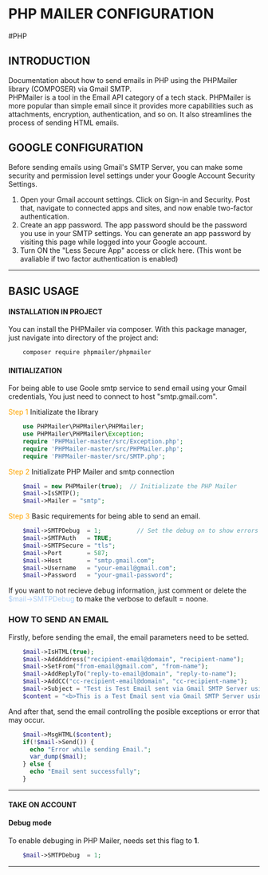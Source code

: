 # PHP MAILER CONFIGURATION
#PHP 

## INTRODUCTION 

Documentation about how to send emails in PHP using the PHPMailer library (COMPOSER) via Gmail SMTP.  
PHPMailer is a tool in the Email API category of a tech stack. PHPMailer is more popular than simple email since it provides more capabilities such as attachments, encryption, authentication, and so on. It also streamlines the process of sending HTML emails.

## GOOGLE CONFIGURATION 

Before sending emails using Gmail's SMTP Server, you can make some security and permission level settings under your Google Account Security Settings.
1.   Open your Gmail account settings. Click on Sign-in and Security. Post that, navigate to connected apps and sites, and now enable two-factor authentication. 
2.   Create an app password. The app password should be the password you use in your SMTP settings. You can generate an app password by visiting this page while logged into your Google account.
3.   Turn ON the "Less Secure App" access or click here. (This wont be avaliable if two factor authentication is enabled)

---
## BASIC USAGE

#### INSTALLATION IN PROJECT 

You can install the PHPMailer via composer. With this package manager, just navigate into directory of the project and: 

```BASH
	composer require phpmailer/phpmailer
```

#### INITIALIZATION

For being able to use Goole smtp service to send email using your Gmail credentials, You just need to connect to host "smtp.gmail.com". 

<span style="color:orange;">Step 1</span> Initializate the library
```php 
	use PHPMailer\PHPMailer\PHPMailer;
	use PHPMailer\PHPMailer\Exception;
	require 'PHPMailer-master/src/Exception.php';
	require 'PHPMailer-master/src/PHPMailer.php';
	require 'PHPMailer-master/src/SMTP.php';
```
<span style="color:orange;">Step 2</span>  Initializate PHP Mailer and smtp connection
```php
	$mail = new PHPMailer(true);  // Initializate the PHP Mailer
	$mail->IsSMTP(); 
	$mail->Mailer = "smtp";
```

<span style="color:orange;">Step 3</span> Basic requirements  for being able to send an email. 

```php 
	$mail->SMTPDebug  = 1;  		// Set the debug on to show errors
	$mail->SMTPAuth   = TRUE;
	$mail->SMTPSecure = "tls";
	$mail->Port       = 587;
	$mail->Host       = "smtp.gmail.com";
	$mail->Username   = "your-email@gmail.com";
	$mail->Password   = "your-gmail-password";
```
If you want to not recieve debug information, just comment or delete the <span style="color:#abcdf5;">$mail->SMTPDebug</span> to make the verbose to default  = noone. 

### HOW TO SEND AN EMAIL 


Firstly, before sending the email, the email parameters need to be setted. 

```php
	$mail->IsHTML(true);
	$mail->AddAddress("recipient-email@domain", "recipient-name");
	$mail->SetFrom("from-email@gmail.com", "from-name");
	$mail->AddReplyTo("reply-to-email@domain", "reply-to-name");
	$mail->AddCC("cc-recipient-email@domain", "cc-recipient-name");
	$mail->Subject = "Test is Test Email sent via Gmail SMTP Server using PHP Mailer";
	$content = "<b>This is a Test Email sent via Gmail SMTP Server using PHP mailer class.</b>";
```

And after that, send the email controlling the posible exceptions or error that may occur. 

```php
	$mail->MsgHTML($content); 
	if(!$mail->Send()) {
	  echo "Error while sending Email.";
	  var_dump($mail);
	} else {
	  echo "Email sent successfully";
	}
```

--- 
#### TAKE ON ACCOUNT 

#### Debug mode 

To enable debuging in PHP Mailer, needs set this flag to **1**. 
```php 
	$mail->SMTPDebug  = 1; 
```

--- 